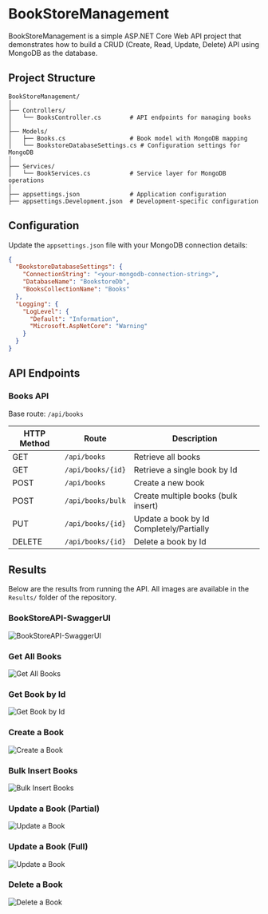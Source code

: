 # BookStoreManagement

BookStoreManagement is a simple ASP.NET Core Web API project that demonstrates how to build a CRUD (Create, Read, Update, Delete) API using MongoDB as the database.

## Project Structure

```
BookStoreManagement/
│
├── Controllers/
│   └── BooksController.cs        # API endpoints for managing books
│
├── Models/
│   ├── Books.cs                  # Book model with MongoDB mapping
│   └── BookstoreDatabaseSettings.cs # Configuration settings for MongoDB
│
├── Services/
│   └── BookServices.cs           # Service layer for MongoDB operations
│
├── appsettings.json              # Application configuration
├── appsettings.Development.json  # Development-specific configuration
```

## Configuration

Update the `appsettings.json` file with your MongoDB connection details:

```json
{
  "BookstoreDatabaseSettings": {
    "ConnectionString": "<your-mongodb-connection-string>",
    "DatabaseName": "BookstoreDb",
    "BooksCollectionName": "Books"
  },
  "Logging": {
    "LogLevel": {
      "Default": "Information",
      "Microsoft.AspNetCore": "Warning"
    }
  }
}
```

## API Endpoints

### Books API

Base route: `/api/books`

| HTTP Method | Route             | Description                         |
| ----------- | ----------------- | ----------------------------------- |
| GET         | `/api/books`      | Retrieve all books                  |
| GET         | `/api/books/{id}` | Retrieve a single book by Id        |
| POST        | `/api/books`      | Create a new book                   |
| POST        | `/api/books/bulk` | Create multiple books (bulk insert) |
| PUT         | `/api/books/{id}` | Update a book by Id Completely/Partially|
| DELETE      | `/api/books/{id}` | Delete a book by Id                 |

## Results

Below are the results from running the API. All images are available in the `Results/` folder of the repository.

### BookStoreAPI-SwaggerUI
![BookStoreAPI-SwaggerUI](https://github.com/Chandan-Ubale/BookStoreManagement/blob/main/Results/BookStoreApi.png?raw=true)
### Get All Books
![Get All Books](https://github.com/Chandan-Ubale/BookStoreManagement/blob/main/Results/GetData.png?raw=true)

### Get Book by Id
![Get Book by Id](https://github.com/Chandan-Ubale/BookStoreManagement/blob/main/Results/GetDataById.png?raw=true)

### Create a Book
![Create a Book](https://github.com/Chandan-Ubale/BookStoreManagement/blob/main/Results/PostSingle.png?raw=true)

### Bulk Insert Books
![Bulk Insert Books](https://github.com/Chandan-Ubale/BookStoreManagement/blob/main/Results/PostBulkData.png?raw=true)

### Update a Book (Partial)
![Update a Book](https://github.com/Chandan-Ubale/BookStoreManagement/blob/main/Results/PutDataByIdPartial.png?raw=true)

### Update a Book (Full)
![Update a Book](https://github.com/Chandan-Ubale/BookStoreManagement/blob/main/Results/PutDataById.png?raw=true)

### Delete a Book
![Delete a Book](https://github.com/Chandan-Ubale/BookStoreManagement/blob/main/Results/DeleteById.png?raw=true)
